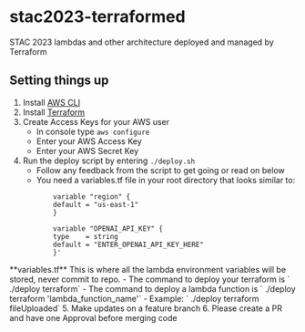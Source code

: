 # stac2023-terraformed
STAC 2023 lambdas and other architecture deployed and managed by Terraform

## Setting things up

1. Install [AWS CLI](https://docs.aws.amazon.com/cli/latest/userguide/getting-started-install.html)
2. Install [Terraform](https://developer.hashicorp.com/terraform/downloads)
3. Create Access Keys for your AWS user
    - In console type `aws configure`
    - Enter your AWS Access Key
    - Enter your AWS Secret Key
4. Run the deploy script by entering `./deploy.sh`
    - Follow any feedback from the script to get going or read on below
    - You need a variables.tf file in your root directory that looks similar to:
        ```
            variable "region" {
            default = "us-east-1"
            }

            variable "OPENAI_API_KEY" {
            type    = string
            default = "ENTER_OPENAI_API_KEY_HERE"
            }'
        ```
<Callout emoji="❗">
  **variables.tf** This is where all the lambda environment variables will be stored, never commit to repo.
</Callout>
    - The command to deploy your terraform is
        ` ./deploy terraform`
    - The command to deploy a lambda function is
        ` ./deploy terraform 'lambda_function_name'`
        - Example: ` ./deploy terraform fileUploaded`
5. Make updates on a feature branch
6. Please create a PR and have one Approval before merging code